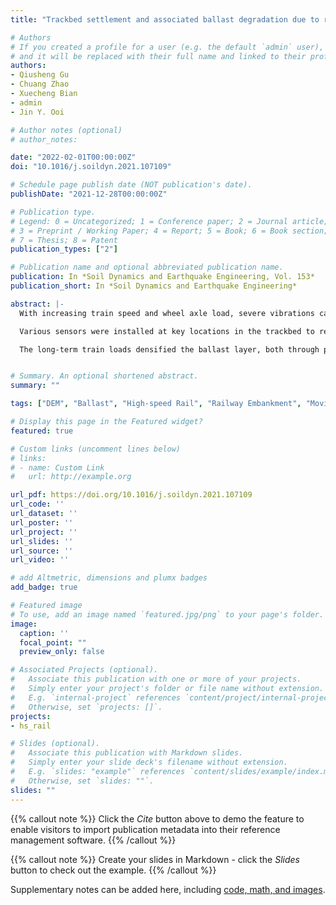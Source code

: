 ```yaml
---
title: "Trackbed settlement and associated ballast degradation due to repeated train moving loads"

# Authors
# If you created a profile for a user (e.g. the default `admin` user), write the username (folder name) here 
# and it will be replaced with their full name and linked to their profile.
authors:
- Qiusheng Gu
- Chuang Zhao
- Xuecheng Bian
- admin
- Jin Y. Ooi

# Author notes (optional)
# author_notes:

date: "2022-02-01T00:00:00Z"
doi: "10.1016/j.soildyn.2021.107109"

# Schedule page publish date (NOT publication's date).
publishDate: "2021-12-28T00:00:00Z"

# Publication type.
# Legend: 0 = Uncategorized; 1 = Conference paper; 2 = Journal article;
# 3 = Preprint / Working Paper; 4 = Report; 5 = Book; 6 = Book section;
# 7 = Thesis; 8 = Patent
publication_types: ["2"]

# Publication name and optional abbreviated publication name.
publication: In *Soil Dynamics and Earthquake Engineering, Vol. 153*
publication_short: In *Soil Dynamics and Earthquake Engineering*

abstract: |-
  With increasing train speed and wheel axle load, severe vibrations can occur in a ballasted trackbed, thereby accelerating the degradation of the ballast particles and ultimately causing excessive settlement. To gain insights into the long-term trackbed behavior and the ballast degradation evolution, a full-scale ballasted track experiment with eight sleepers was designed and tested on a validated physical model test platform (ZJU-iHSRT). Sieving analysis together with computer-aided ballast morphology analysis were adopted to quantify the ballast degradation in terms of both the ballast particle size and morphological evolution, after every 100,000 train carriages. 

  Various sensors were installed at key locations in the trackbed to record the dynamic stress responses, vibration velocities and deformations under train moving loads for up to 500,000 train carriages in total. The movements of individual particles inside the ballast layer were also captured using “SmartRock” wireless sensors. The dynamic soil stresses and vibration velocities in the trackbed all peaked at the locations underneath the rail seat and decayed with the distance away from the rail seat. Severe ballast degradation occurred in both particle sizes and morphological properties, with the ballast particles in the middle zone under the sleeper suffering a greater breakage due to the stronger confinement. 

  The long-term train loads densified the ballast layer, both through particle rearrangement and particle breakage filling the voids in the ballast bed, resulting in a reduction in the stresses and vibrations. The amplitudes of the vertical stresses and the vibration velocities in the trackbed around the rail seat were reduced by over 25% and 38% respectively after 500,000 train loading carriages. The ballast particle shape became more compact after the test, with larger diameter and more Platy, Bladed and Elongate shapes found to be the more likely to degrade. Over 50% of the permanent settlement of the ballasted trackbed resulted from the ballast layer deformation, and the increase in the train speed intensified particle movements away from the sleeper in the lateral and longitudinal directions in the ballast layer and accelerated the development of the accumulated settlement, while the increase in the axle load caused the ballast breakage index (BBI) to rise dramatically by over 50% and contributed significantly to a greater settlement.


# Summary. An optional shortened abstract.
summary: ""

tags: ["DEM", "Ballast", "High-speed Rail", "Railway Embankment", "Moving Load", "Trackbed settlement"]

# Display this page in the Featured widget?
featured: true

# Custom links (uncomment lines below)
# links:
# - name: Custom Link
#   url: http://example.org

url_pdf: https://doi.org/10.1016/j.soildyn.2021.107109
url_code: ''
url_dataset: ''
url_poster: ''
url_project: ''
url_slides: ''
url_source: ''
url_video: ''

# add Altmetric, dimensions and plumx badges
add_badge: true

# Featured image
# To use, add an image named `featured.jpg/png` to your page's folder. 
image:
  caption: ''
  focal_point: ""
  preview_only: false

# Associated Projects (optional).
#   Associate this publication with one or more of your projects.
#   Simply enter your project's folder or file name without extension.
#   E.g. `internal-project` references `content/project/internal-project/index.md`.
#   Otherwise, set `projects: []`.
projects:
- hs_rail

# Slides (optional).
#   Associate this publication with Markdown slides.
#   Simply enter your slide deck's filename without extension.
#   E.g. `slides: "example"` references `content/slides/example/index.md`.
#   Otherwise, set `slides: ""`.
slides: ""
---
```


{{% callout note %}}
Click the *Cite* button above to demo the feature to enable visitors to import publication metadata into their reference management software.
{{% /callout %}}

{{% callout note %}}
Create your slides in Markdown - click the *Slides* button to check out the example.
{{% /callout %}}

Supplementary notes can be added here, including [code, math, and images](https://wowchemy.com/docs/writing-markdown-latex/).

